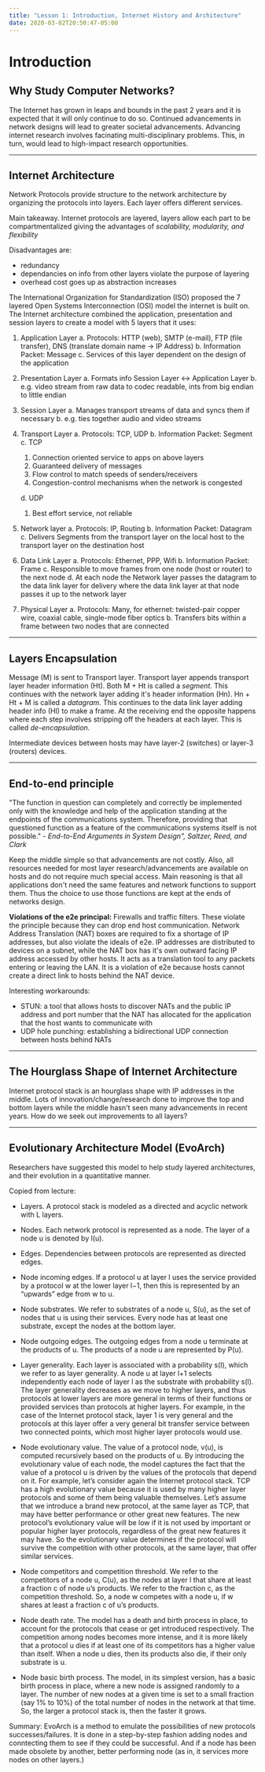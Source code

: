 ```yaml
---
title: "Lesson 1: Introduction, Internet History and Architecture"
date: 2020-03-02T20:50:47-05:00
---
```


# Introduction

## Why Study Computer Networks?

The Internet has grown in leaps and bounds in the past 2 years and it is expected that it will only continue to do so. Continued advancements in network designs will lead to greater societal advancements. Advancing internet research involves facinating multi-disciplinary problems. This, in turn, would lead to high-impact research opportunities.

---

## Internet Architecture

Network Protocols provide structure to the network architecture by organizing the protocols into layers. Each layer offers different services.

Main takeaway. Internet protocols are layered, layers allow each part to be compartmentalized giving the advantages of *scalability, modularity, and flexibility*

Disadvantages are: 
- redundancy
- dependancies on info from other layers violate the purpose of layering
- overhead cost goes up as abstraction increases


The International Organization for Standardization (ISO) proposed the 7 layered Open Systems Interconnection (OSI) model the internet is built on. The Internet architecture combined the application, presentation and session layers to create a model with 5 layers that it uses:

1. Application Layer
  a. Protocols: HTTP (web), SMTP (e-mail), FTP (file transfer), DNS (translate domain name -> IP Address)
  b. Information Packet: Message
  c. Services of this layer dependent on the design of the application
2. Presentation Layer
  a. Formats info Session Layer <-> Application Layer
  b. e.g. video stream from raw data to codec readable, ints from big endian to little endian
3. Session Layer
  a. Manages transport streams of data and syncs them if necessary
  b. e.g. ties together audio and video streams
4. Transport Layer
  a. Protocols: TCP, UDP
  b. Information Packet: Segment
  c. TCP
    1. Connection oriented service to apps on above layers
    2. Guaranteed delivery of messages
    3. Flow control to match speeds of senders/receivers
    4. Congestion-control mechanisms when the network is congested

    d. UDP
      1. Best effort service, not reliable
5. Network layer
  a. Protocols: IP, Routing
  b. Information Packet: Datagram
  c. Delivers Segments from the transport layer on the local host to the transport layer on the destination host
6. Data Link Layer
  a. Protocols: Ethernet, PPP, Wifi
  b. Information Packet: Frame
  c. Responsible to move frames from one node (host or router) to the next node
  d. At each node the Network layer passes the datagram to the data link layer for delivery where the data link layer at that node passes it up to the network layer
7. Physical Layer
  a. Protocols: Many, for ethernet: twisted-pair copper wire, coaxial cable, single-mode fiber optics
  b. Transfers bits within a frame between two nodes that are connected
  
---

## Layers Encapsulation

Message (M) is sent to Transport layer. Transport layer appends transport layer header information (Ht). Both M + Ht is called a *segment.* This continues with the network layer adding it's header information (Hn). Hn + Ht + M is called a *datagram.* This continues to the data link layer adding header info (Hl) to make a frame. At the receiving end the opposite happens where each step involves stripping off the headers at each layer. This is called *de-encapsulation.*

Intermediate devices between hosts may have layer-2 (switches) or layer-3 (routers) devices.

---

## End-to-end principle

"The function in question can completely and correctly be implemented only with the knowledge and help of the application standing at the endpoints of the communications system. Therefore, providing that questioned function as a feature of the communications systems itself is not possible." - *End-to-End Arguments in System Design", Saltzer, Reed, and Clark*

Keep the middle simple so that advancements are not costly. Also, all resources needed for most layer research/advancements are available on hosts and do not require much special access. Main reasoning is that all applications don't need the same features and network functions to support them. Thus the choice to use those functions are kept at the ends of networks design.

**Violations of the e2e principal:** Firewalls and traffic filters. These violate the principle because they can drop end host communication. Network Address Translation (NAT) boxes are required to fix a shortage of IP addresses, but also violate the ideals of e2e. IP addresses are distributed to devices on a subnet, while the NAT box has it's own outward facing IP address accessed by other hosts. It acts as a translation tool to any packets entering or leaving the LAN. It is a violation of e2e because hosts cannot create a direct link to hosts behind the NAT device.

Interesting workarounds:
- STUN: a tool that allows hosts to discover NATs and the public IP address and port number that the NAT has allocated for the application that the host wants to communicate with
- UDP hole punching: establishing a bidirectional UDP connection between hosts behind NATs

---

## The Hourglass Shape of Internet Architecture

Internet protocol stack is an hourglass shape with IP addresses in the middle. Lots of innovation/change/research done to improve the top and bottom layers while the middle hasn't seen many advancements in recent years. How do we seek out improvements to all layers?

---

## Evolutionary Architecture Model (EvoArch)

Researchers have suggested this model to help study layered architectures, and their evolution in a quantitative manner.

Copied from lecture: 

- Layers. A protocol stack is modeled as a directed and acyclic network with L layers.

- Nodes. Each network protocol is represented as a node. The layer of a node u is denoted by l(u).

- Edges. Dependencies between protocols are represented as directed edges.

- Node incoming edges. If a protocol u at layer l uses the service provided by a protocol w at the lower layer l−1, then this is represented by an “upwards” edge from w to u.

- Node substrates. We refer to substrates of a node u, S(u), as the set of nodes that u is using their services. Every node has at least one substrate, except the nodes at the bottom layer.

- Node outgoing edges. The outgoing edges from a node u terminate at the products of u. The products of a node u are represented by P(u).

- Layer generality. Each layer is associated with a probability s(l), which we refer to as layer generality. A node u at layer l+1 selects independently each node of layer l as the substrate with probability s(l). The layer generality decreases as we move to higher layers, and thus protocols at lower layers are more general in terms of their functions or provided services than protocols at higher layers. For example, in the case of the Internet protocol stack, layer 1 is very general and the protocols at this layer offer a very general bit transfer service between two connected points, which most higher layer protocols would use.

- Node evolutionary value. The value of a protocol node, v(u), is computed recursively based on the products of u. By introducing the evolutionary value of each node, the model captures the fact that the value of a protocol u is driven by the values of the protocols that depend on it. For example, let’s consider again the Internet protocol stack. TCP has a high evolutionary value because it is used by many higher layer protocols and some of them being valuable themselves. Let’s assume that we introduce a brand new protocol, at the same layer as TCP, that may have better performance or other great new features. The new protocol’s evolutionary value will be low if it is not used by important or popular higher layer protocols, regardless of the great new features it may have. So the evolutionary value determines if the protocol will survive the competition with other protocols, at the same layer, that offer similar services.    

- Node competitors and competition threshold. We refer to the competitors of a node u, C(u), as the nodes at layer l that share at least a fraction c of node u’s products. We refer to the fraction c, as the competition threshold. So, a node w competes with a node u, if w shares at least a fraction c of u’s products.

- Node death rate. The model has a death and birth process in place, to account for the protocols that cease or get introduced respectively. The competition among nodes becomes more intense, and it is more likely that a protocol u dies if at least one of its competitors has a higher value than itself. When a node u dies, then its products also die, if their only substrate is u.

- Node basic birth process. The model, in its simplest version, has a basic birth process in place, where a new node is assigned randomly to a layer. The number of new nodes at a given time is set to a small fraction (say 1% to 10%) of the total number of nodes in the network at that time. So, the larger a protocol stack is, then the faster it grows.

Summary: EvoArch is a method to emulate the possibilities of new protocols successes/failures. It is done in a step-by-step fashion adding nodes and conntecting them to see if they could be successful. And if a node has been made obsolete by another, better performing node (as in, it services more nodes on other layers.)
